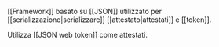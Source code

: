 [[Framework]] basato su [[JSON]] utilizzato per [[serializzazione|serializzare]] [[attestato|attestati]] e [[token]].

Utilizza [[JSON web token]] come attestati.

